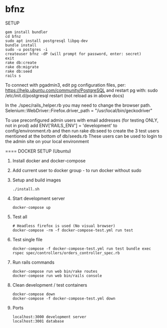 bfnz
====
SETUP

```
gem install bundler
cd bfnz
sudo apt install postgresql libpq-dev
bundle install
sudo -u postgres -i
createuser bfnz -dP (will prompt for password, enter: secret)
exit
rake db:create
rake db:migrate
rake db:seed
rails s
```
To connect with pgadmin3, edit pg configuration files, per: https://help.ubuntu.com/community/PostgreSQL and restart pg with:
sudo /etc/init.d/postgresql restart
(not reload as in above docs)

In the ./spec/rails_helper.rb you may need to change the browser path.
Selenium::WebDriver::Firefox.driver_path = "/usr/local/bin/geckodriver"

To use preconfigured admin users with email addresses (for testing ONLY, not in prod) add
ENV['RAILS_ENV'] = 'development'
to config/environment.rb
and then run
rake db:seed to create the 3 test users mentioned at the bottom of db/seeds.rb
These users can be used to login to the admin site on your local environment

====
DOCKER SETUP (Ubuntu)

1. Install docker and docker-compose
2. Add current user to docker group - to run docker without sudo
3. Setup and build images
    ```
    ./install.sh
    ```

4. Start development server
    ```
    docker-compose up
    ```

5. Test all
    ```
    # Headless firefox is used (No visual browser)
    docker-compose -rm -f docker-compose-test.yml run test
    ```

6. Test single file
    ```
    docker-compose -f docker-compose-test.yml run test bundle exec rspec spec/controllers/orders_controller_spec.rb
    ```

7. Run rails commands
    ```
    docker-compose run web bin/rake routes
    docker-compose run web bin/rails console
    ```

8. Clean development / test containers
    ```
    docker-compose down
    docker-compose -f docker-compose-test.yml down
    ```

9. Ports
   ```
   localhost:3000 development server
   localhost:3001 database
   ```
